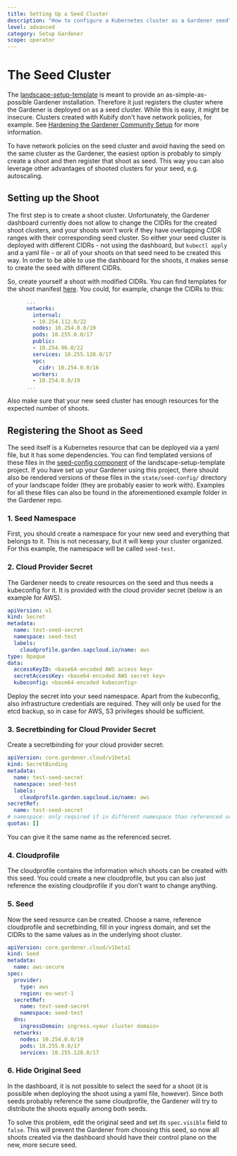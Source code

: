 ```yaml
---
title: Setting Up a Seed Cluster
description: "How to configure a Kubernetes cluster as a Gardener seed"
level: advanced
category: Setup Gardener
scope: operator
---
```


# The Seed Cluster

The [landscape-setup-template](https://github.com/gardener/landscape-setup-template) is meant to provide an as-simple-as-possible Gardener installation. Therefore it just registers the cluster where the Gardener is deployed on as a seed cluster. While this is easy, it might be insecure. Clusters created with Kubify don't have network policies, for example. See [Hardening the Gardener Community Setup](https://github.com/gardener/documentation/blob/master/website/documentation/guides/install_gardener/secure-setup/_index.md) for more information. 

To have network policies on the seed cluster and avoid having the seed on the same cluster as the Gardener, the easiest option is probably to simply create a shoot and then register that shoot as seed. This way you can also leverage other advantages of shooted clusters for your seed, e.g. autoscaling.

## Setting up the Shoot

The first step is to create a shoot cluster. Unfortunately, the Gardener dashboard currently does not allow to change the CIDRs for the created shoot clusters, and your shoots won't work if they have overlapping CIDR ranges with their corresponding seed cluster. So either your seed cluster is deployed with different CIDRs - not using the dashboard, but `kubectl apply` and a yaml file - or all of your shoots on that seed need to be created this way. In order to be able to use the dashboard for the shoots, it makes sense to create the seed with different CIDRs. 

So, create yourself a shoot with modified CIDRs. You can find templates for the shoot manifest [here](https://github.com/gardener/gardener/tree/master/example). You could, for example, change the CIDRs to this:

```yaml
      ...
      networks:
        internal:
        - 10.254.112.0/22
        nodes: 10.254.0.0/19
        pods: 10.255.0.0/17
        public:
        - 10.254.96.0/22
        services: 10.255.128.0/17
        vpc:
          cidr: 10.254.0.0/16
        workers:
        - 10.254.0.0/19
      ...
```

Also make sure that your new seed cluster has enough resources for the expected number of shoots.


## Registering the Shoot as Seed

The seed itself is a Kubernetes resource that can be deployed via a yaml file, but it has some dependencies. You can find templated versions of these files in the [seed-config component](https://github.com/gardener/landscape-setup/tree/0.5.0/components/seed-config) of the landscape-setup-template project. If you have set up your Gardener using this project, there should also be rendered versions of these files in the `state/seed-config/` directory of your landscape folder (they are probably easier to work with). Examples for all these files can also be found in the aforementioned example folder in the Gardener repo. 

### 1. Seed Namespace 

First, you should create a namespace for your new seed and everything that belongs to it. This is not necessary, but it will keep your cluster organized. For this example, the namespace will be called `seed-test`.

### 2. Cloud Provider Secret

The Gardener needs to create resources on the seed and thus needs a kubeconfig for it. It is provided with the cloud provider secret (below is an example for AWS).

```yaml
apiVersion: v1
kind: Secret
metadata:
  name: test-seed-secret
  namespace: seed-test
  labels:
    cloudprofile.garden.sapcloud.io/name: aws 
type: Opaque
data:
  accessKeyID: <base64-encoded AWS access key>
  secretAccessKey: <base64-encoded AWS secret key>
  kubeconfig: <base64-encoded kubeconfig>
```

Deploy the secret into your seed namespace. Apart from the kubeconfig, also infrastructure credentials are required. They will only be used for the etcd backup, so in case for AWS, S3 privileges should be sufficient. 

### 3. Secretbinding for Cloud Provider Secret

Create a secretbinding for your cloud provider secret:

```yaml
apiVersion: core.gardener.cloud/v1beta1
kind: SecretBinding
metadata:
  name: test-seed-secret
  namespace: seed-test
  labels:
    cloudprofile.garden.sapcloud.io/name: aws
secretRef:
  name: test-seed-secret
# namespace: only required if in different namespace than referenced secret
quotas: []
```

You can give it the same name as the referenced secret. 

### 4. Cloudprofile 

The cloudprofile contains the information which shoots can be created with this seed. You could create a new cloudprofile, but you can also just reference the existing cloudprofile if you don't want to change anything. 

### 5. Seed

Now the seed resource can be created. Choose a name, reference cloudprofile and secretbinding, fill in your ingress domain, and set the CIDRs to the same values as in the underlying shoot cluster. 

```yaml
apiVersion: core.gardener.cloud/v1beta1
kind: Seed
metadata:
  name: aws-secure
spec:
  provider:
    type: aws
    region: eu-west-1
  secretRef:
    name: test-seed-secret
    namespace: seed-test
  dns:
    ingressDomain: ingress.<your cluster domain>
  networks:
    nodes: 10.254.0.0/19
    pods: 10.255.0.0/17
    services: 10.255.128.0/17
```

### 6. Hide Original Seed

In the dashboard, it is not possible to select the seed for a shoot (it is possible when deploying the shoot using a yaml file, however). Since both seeds probably reference the same cloudprofile, the Gardener will try to distribute the shoots equally among both seeds. 

To solve this problem, edit the original seed and set its `spec.visible` field to `false`. This will prevent the Gardener from choosing this seed, so now all shoots created via the dashboard should have their control plane on the new, more secure seed.
